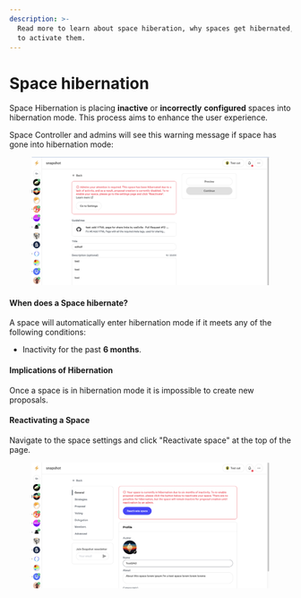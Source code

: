```yaml
---
description: >-
  Read more to learn about space hiberation, why spaces get hibernated, and how
  to activate them.
---
```


# Space hibernation

Space Hibernation is placing **inactive** or **incorrectly** **configured** spaces into hibernation mode. This process aims to enhance the user experience.

Space Controller and admins will see this warning message if space has gone into hibernation mode:

<figure><img src="../../.gitbook/assets/image.png" alt=""><figcaption></figcaption></figure>



#### When does a Space hibernate?

A space will automatically enter hibernation mode if it meets any of the following conditions:

* Inactivity for the past **6 months**.

#### Implications of Hibernation

Once a space is in hibernation mode it is impossible to create new proposals.

#### Reactivating a Space

Navigate to the space settings and click "Reactivate space" at the top of the page.

<figure><img src="../../.gitbook/assets/image (1).png" alt=""><figcaption></figcaption></figure>

